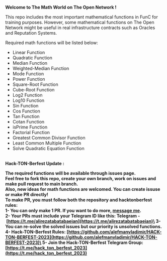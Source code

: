 **Welcome to The Math World on The Open Network !**

This repo includes the most important mathematical functions in FunC for training purposes. However, some mathematical functions on The Open Network might be useful in real infrastructure contracts such as Oracles and Reputation Systems.

Required math functions will be listed below:
- Linear Function
- Quadratic Function
- Median Function
- Weighted-Median Function
- Mode Function
- Power Function
- Square-Root Function
- Cube-Root Function
- Log2 Function
- Log10 Function
- Sin Function
- Cos Function
- Tan Function
- Cotan Function
- isPrime Function
- Factorial Function
- Greatest Common Divisor Function
- Least Common Multiple Function
- Solve Quadratic Equation Function

\
**Hack-TON-Berfest Update :**

**The required functions will be available through issues page.\
Feel free to fork this repo, create your own branch, work on issues and make pull request to main branch.\
Also, new ideas for math functions are welcomed. You can create issuse or make PR directly!\
To make PR, you must follow both the repository and hacktonberfest rules:\
1- You can only make 1 PR. If you want to do more, [message me](http://t.me/alirezatabatabaeian).\
2- Your PRs must include your Telegram ID like this: 
Telegram - [https://t.me/alirezatabatabaeian](https://t.me/alirezatabatabaeian)\
3- You can re-solve the solved issues but our priority is unsolved functions.\
4- Hack-TON-Berfest Rules: [https://github.com/alefmanvladimir/HACK-TON-BERFEST-2023](https://github.com/alefmanvladimir/HACK-TON-BERFEST-2023)\
5- Join the Hack-TON-Berfest Telegram Group: [https://t.me/hack_ton_berfest_2023](https://t.me/hack_ton_berfest_2023)**